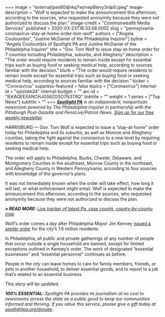 +++
image = "external/pes60djnkq7wjmep6tevy3rdp0.jpeg"
image-description = "Wolf is expected to make the announcement this afternoon, according to the sources, who requested anonymity because they were not authorized to discuss the plan."
image-credit = "Commonwealth Media Services"
published = 2020-03-23T16:33:08.000Z
slug = "pennsylvania-coronavirus-stay-at-home-order-tom-wolf"
authors = ["Angela Couloumbis", "Justine McDaniel of the Philadelphia Inquirer"]
byline = "Angela Couloumbis of Spotlight PA and Justine McDaniel of the Philadelphia Inquirer"
title = "Gov. Tom Wolf to issue stay-at-home order for 7 counties including Philadelphia, suburbs, and Allegheny"
description = "The order would require residents to remain inside except for essential trips such as buying food or seeking medical help, according to sources familiar with the decision."
blurb = "The order would require residents to remain inside except for essential trips such as buying food or seeking medical help, according to sources familiar with the decision."
kicker = "Coronavirus"
suppress-featured = false
topics = ["Coronavirus"]
internal-id = "splstate24"
internal-budget = ""
arc-id = "IEKAQEEXANCHJGS6ZO3O7N3TRQ"
linktitle = ""
weight = 1
series = ["Top News"]
subtitle = ""
+++
<a href="https://www.spotlightpa.org/"><i><b>Spotlight PA</b></i></a><i> is an independent, nonpartisan newsroom powered by The Philadelphia Inquirer in partnership with the Pittsburgh Post-Gazette and PennLive/Patriot-News. </i><a href="https://www.spotlightpa.org/newsletters"><i>Sign up for our free weekly newsletter</i></a><i>.</i>

HARRISBURG — Gov. Tom Wolf is expected to issue a “stay-at-home” order today for Philadelphia and its suburbs, as well as Monroe and Allegheny counties, taking the fight against the coronavirus to a new level by requiring residents to remain inside except for essential trips such as buying food or seeking medical help.

The order will apply to Philadelphia, Bucks, Chester, Delaware, and Montgomery Counties in the southeast, Monroe County in the northeast, and Allegheny County in Western Pennsylvania, according to four sources with knowledge of the governor’s plans.

It was not immediately known when the order will take effect, how long it will last, or what enforcement might entail. Wolf is expected to make the announcement this afternoon, according to the sources, who requested anonymity because they were not authorized to discuss the plan.

***» READ MORE:** [Live tracker of latest Pa. case counts, county-by-county map](https://www.spotlightpa.org/news/2020/03/pa-coronavirus-updates-cases-map-live-tracker/)*

Wolf’s order comes a day after Philadelphia Mayor Jim Kenney <a href="https://www.inquirer.com/health/coronavirus/stay-at-home-order-kenney-covid-19-coronavirus-wolf-murphy-20200323.html" target=_blank>issued a similar order</a> for the city’s 1.6 million residents.

In Philadelphia, all public and private gatherings of any number of people that occur outside a single household are banned, except for limited exceptions outlined in Kenney’s order. The work of designated “essential businesses” and “essential personnel” continues as before.

People in the city can leave homes to care for family members, friends, or pets in another household, to deliver essential goods, and to report to a job that’s related to an essential business.

<i>This story will be updated.</i>

<i><b>100% ESSENTIAL:</b></i><i> Spotlight PA provides its journalism at no cost to newsrooms across the state as a public good to keep our communities informed and thriving. If you value this service, please give a gift today at </i><a href="https://www.spotlightpa.org/donate"><i>spotlightpa.org/donate</i></a><i>.</i>

<script src="https://www.spotlightpa.org/embed.js" async></script><div data-spl-embed-version="1" data-spl-src="https://www.spotlightpa.org/embeds/tips/?tip_text=Do%20you%20have%20a%20tip%20about%20%3Cb%3Ehow%20Pa.'s%20government%20is%20responding%20to%20the%20coronavirus%3C%2Fb%3E%3F%20Tell%20us."></div>